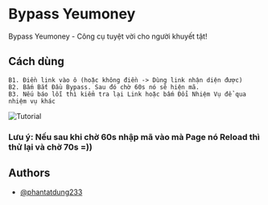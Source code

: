 
# Bypass Yeumoney

Bypass Yeumoney - Công cụ tuyệt vời cho người khuyết tật!


## Cách dùng

```
B1. Điền link vào ô (hoặc không điền -> Dùng link nhận diện được)
B2. Bấm Bắt Đầu Bypass. Sau đó chờ 60s nó sẽ hiện mã.
B3. Nếu báo lỗi thì kiểm tra lại Link hoặc bấm Đổi Nhiệm Vụ để qua nhiệm vụ khác
```

![Tutorial](https://img.upanh.tv/2025/01/23/Screenshot-2025-01-23-210747.png)

### Lưu ý: Nếu sau khi chờ 60s nhập mã vào mà Page nó Reload thì thử lại và chờ 70s =)) 

## Authors

- [@phantatdung233](https://www.github.com/phantatdung233)

